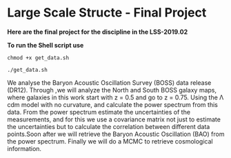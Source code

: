 # Large Scale Structe - Final Project
**Here are the final project for the discipline in the LSS-2019.02**

**To run the Shell script use**

`chmod +x get_data.sh`

`./get_data.sh`

We analyse the Baryon Acoustic Oscillation Survey (BOSS) data release (DR12). Through ,we will
analyze the North and South BOSS galaxy maps, where galaxies in this work start with z = 0.5 and
go to z = 0.75. Using the Λ cdm model with no curvature, and calculate the power spectrum from
this data. From the power spectrum estimate the uncertainties of the measurements, and for this
we use a covariance matrix not just to estimate the uncertainties but to calculate the correlation
between different data points.Soon after we will retrieve the Baryon Acoustic Oscillation (BAO)
from the power spectrum. Finally we will do a MCMC to retrieve cosmological information.


